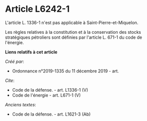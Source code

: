 # Article L6242-1

L'article L. 1336-1 n'est pas applicable à Saint-Pierre-et-Miquelon. 

Les règles relatives à la constitution et à la conservation des stocks stratégiques pétroliers sont définies par l'article L.
671-1 du code de l'énergie.

**Liens relatifs à cet article**

_Créé par_:

  - Ordonnance n°2019-1335 du 11 décembre 2019 - art.

_Cite_:

  - Code de la défense. - art. L1336-1 (V)
  - Code de l'énergie - art. L671-1 (V)

_Anciens textes_:

  - Code de la défense. - art. L1621-3 (Ab)
